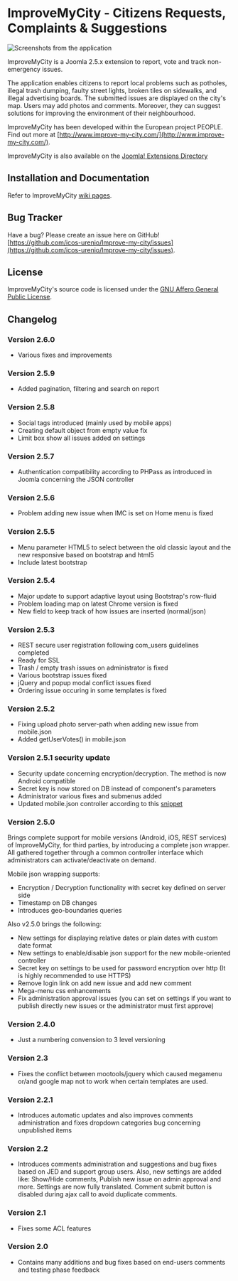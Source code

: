 # ImproveMyCity - Citizens Requests, Complaints & Suggestions

![Screenshots from the application](http://smartcityapps.urenio.org/img/screens_improve_en.png)

ImproveMyCity is a Joomla 2.5.x extension to report, vote and track non-emergency issues. 

The application enables citizens to report local problems such as potholes, illegal trash dumping, faulty street lights, broken tiles on sidewalks, and illegal advertising boards. The submitted issues are displayed on the city's map. Users may add photos and comments. Moreover, they can suggest solutions for improving the environment of their neighbourhood. 

ImproveMyCity has been developed within the European project PEOPLE. Find out more at [http://www.improve-my-city.com/](http://www.improve-my-city.com/).

ImproveMyCity is also available on the [Joomla! Extensions Directory](http://extensions.joomla.org/extensions/clients-a-communities/communities/21164) 

## Installation and Documentation
Refer to ImproveMyCity [wiki pages](https://github.com/icos-urenio/Improve-my-city/wiki).

## Bug Tracker
Have a bug? Please create an issue here on GitHub!
[https://github.com/icos-urenio/Improve-my-city/issues](https://github.com/icos-urenio/Improve-my-city/issues).

## License
ImproveMyCity's source code is licensed under the [GNU Affero General Public License](https://www.gnu.org/licenses/agpl.html).

## Changelog

### Version 2.6.0
* Various fixes and improvements

### Version 2.5.9
* Added pagination, filtering and search on report

### Version 2.5.8
* Social tags introduced (mainly used by mobile apps)
* Creating default object from empty value fix
* Limit box show all issues added on settings

### Version 2.5.7
* Authentication compatibility according to PHPass as introduced in Joomla concerning the JSON controller

### Version 2.5.6
* Problem adding new issue when IMC is set on Home menu is fixed

### Version 2.5.5
* Menu parameter HTML5 to select between the old classic layout and the new responsive based on bootstrap and html5
* Include latest bootstrap

### Version 2.5.4
* Major update to support adaptive layout using Bootstrap's row-fluid
* Problem loading map on latest Chrome version is fixed 
* New field to keep track of how issues are inserted (normal/json)

### Version 2.5.3
* REST secure user registration following com_users guidelines completed
* Ready for SSL
* Trash / empty trash issues on administrator is fixed
* Various bootstrap issues fixed
* jQuery and popup modal conflict issues fixed
* Ordering issue occuring in some templates is fixed

### Version 2.5.2
* Fixing upload photo server-path when adding new issue from mobile.json
* Added getUserVotes() in mobile.json

### Version 2.5.1 security update
* Security update concerning encryption/decryption. The method is now Android compatible
* Secret key is now stored on DB instead of component's parameters
* Administrator various fixes and submenus added
* Updated mobile.json controller according to this [snippet](http://www.androidsnippets.com/encrypt-decrypt-between-android-and-php)

### Version 2.5.0 
Brings complete support for mobile versions (Android, iOS, REST services) of ImproveMyCity, for third parties, by introducing a complete json wrapper. All gathered together through a common controller interface which administrators can activate/deactivate on demand.

Mobile json wrapping supports:

- Encryption / Decryption functionality with secret key defined on server side
- Timestamp on DB changes
- Introduces geo-boundaries queries
 
Also v2.5.0 brings the following:
- New settings for displaying relative dates or plain dates with custom date format
- New settings to enable/disable json support for the new mobile-oriented controller
- Secret key on settings to be used for password encryption over http (It is highly recommended to use HTTPS)
- Remove login link on add new issue and add new comment
- Mega-menu css enhancements
- Fix administration approval issues (you can set on settings if you want to publish directly new issues or the administrator must first approve)

### Version 2.4.0 
* Just a numbering convension to 3 level versioning

### Version 2.3 
* Fixes the conflict between mootools/jquery which caused megamenu or/and google map not to work when certain templates are used.

### Version 2.2.1 
* Introduces automatic updates and also improves comments administration and fixes dropdown categories bug concerning unpublished items

### Version 2.2 
* Introduces comments administration and suggestions and bug fixes based on JED and support group users. Also, new settings are added like: Show/Hide comments, Publish new issue on admin approval and more. Settings are now fully translated. Comment submit button is disabled during ajax call to avoid duplicate comments.

### Version 2.1 
* Fixes some ACL features

### Version 2.0
* Contains many additions and bug fixes based on end-users comments and testing phase feedback






 

